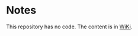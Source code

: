 # Notes
This repository has no code.  The content is in [WiKi](https://github.com/yuriry/Notes/wiki).
